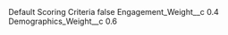 <?xml version="1.0" encoding="UTF-8"?>
<CustomMetadata xmlns="http://soap.sforce.com/2006/04/metadata" xmlns:xsi="http://www.w3.org/2001/XMLSchema-instance" xmlns:xsd="http://www.w3.org/2001/XMLSchema">
    <label>Default Scoring Criteria</label>
    <protected>false</protected>
    <values>
        <field>Engagement_Weight__c</field>
        <value xsi:type="xsd:double">0.4</value>
    </values>
    <values>
        <field>Demographics_Weight__c</field>
        <value xsi:type="xsd:double">0.6</value>
    </values>
</CustomMetadata>